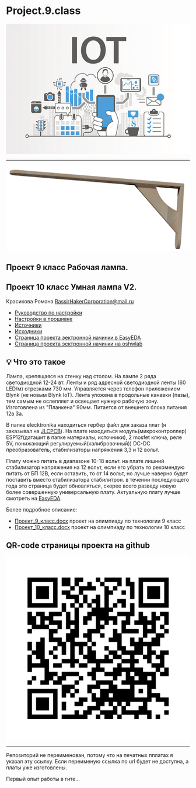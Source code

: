 # Project.9.class 
![logo](https://github.com/Roman-Ivanitch/Project.9.class/blob/main/images/IoT.jpg)
___
![3d](https://github.com/Roman-Ivanitch/Project.9.class/blob/main/images/3D_model.png)
## Проект 9 класс Рабочая лампа.
## Проект 10 класс Умная лампа V2.
Красикова Романа RassirHakerCorporation@mail.ru 
+ [Руководство по настройки](https://github.com/Roman-Ivanitch/Project.9.class/blob/main/user_manual.md)
+ [Настройки в прошивке](https://github.com/Roman-Ivanitch/Project.9.class/tree/main/program_code#readme) 
+ [Источники](https://github.com/Roman-Ivanitch/Project.9.class/blob/main/sources_of_information/README.md)
+ [Исходники](https://github.com/Roman-Ivanitch/Project.9.class/blob/main/source_codes/README.md)
+ [Страница проекта эектронной начинки в EasyEDA](https://easyeda.com/RassirHaker/10-class)
+ [Страница проекта эектронной начинки на oshwlab](https://oshwlab.com/RassirHaker/10-class)

## :bulb: Что это такое
Лампа, крепящаяся на стенку над столом. На лампе 2 ряда светодиодной 12-24 вт. Ленты и ряд адресной светодиодной ленты (60 LED/м) отрезками 730 мм. 
Управляется через телефон приложением Blynk (не новым Blynk IoT). Лента уложена в продольные канавки (пазы), 
тем самым не ослепляет и освещает нужную рабочую зону. Изготовлена из "Планкена" 90мм. Питается от внешнего блока питания 12в 3а.

В папке elecktronika находиться гербер файл для заказа плат (я заказывал на [JLCPCB](https://jlcpcb.com/)). 
На плате находиться модуль(микроконтроллер) ESP12f(даташит в папке материалы, источники),
2 mosfet ключа, реле 5V, понижающий регулируемый(калибровочный)) DC-DC преобразователь, стабилизаторы напряжения  3,3 и 12 вольт.

Плату можно питать в диапазоне 10-18 вольт. на плате лишний стабилизатор напряжения на 12 вольт, если его убрать то рекомендую питать от БП 12В, если оставить, то от 14 вольт, но лучше наверно будет поставить вместо стабилизатора стабилитрон. в течении последующего года это страница будет обновляться, скорее всего разведу новую более совершенную универсальную плату. Актуальную плату лучше смотреть на [EasyEDA](https://easyeda.com/RassirHaker/10-class). 

Более подробное описание: 
+ [Проект_9_класс.docx](https://github.com/Roman-Ivanitch/Project.9.class/blob/main/%D0%9F%D1%80%D0%BE%D0%B5%D0%BA%D1%82_9_%D0%BA%D0%BB%D0%B0%D1%81%D1%81.docx) проект на олимпиаду по технологии 9 класс
+ [Проект_10_класс.docx](https://github.com/Roman-Ivanitch/Project.9.class/blob/main/%D0%9F%D1%80%D0%BE%D0%B5%D0%BA%D1%82_10_%D0%BA%D0%BB%D0%B0%D1%81%D1%81.docx) проект на олимпиаду по технологии 10 класс
## QR-code страницы проекта на github 
![Qr-code](https://github.com/Roman-Ivanitch/Project.9.class/blob/main/images/QR-code.png)
___

Репозиторий не переименован, потому что на печатных пплатах я указал эту ссылку. Если переименую ссылка по url будет не доступна, а платы уже изготовлены. 

Первый опыт работы в гите...
